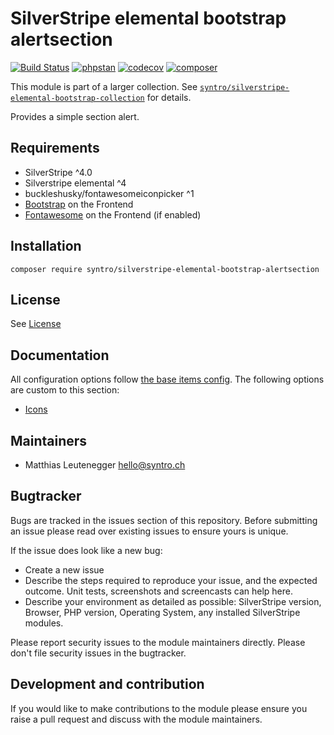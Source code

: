 # SilverStripe elemental bootstrap alertsection

[![Build Status](https://travis-ci.com/syntro-opensource/silverstripe-elemental-bootstrap-alertsection.svg?branch=master)](https://travis-ci.com/syntro-opensource/silverstripe-elemental-bootstrap-alertsection)
[![phpstan](https://img.shields.io/badge/PHPStan-enabled-success)](https://github.com/phpstan/phpstan)
[![codecov](https://codecov.io/gh/syntro-opensource/silverstripe-elemental-bootstrap-alertsection/branch/master/graph/badge.svg)](https://codecov.io/gh/syntro-opensource/silverstripe-elemental-bootstrap-alertsection)
[![composer](https://img.shields.io/packagist/dt/syntro/silverstripe-elemental-bootstrap-alertsection?color=success&logo=composer)](https://packagist.org/packages/syntro/silverstripe-elemental-bootstrap-alertsection)


This module is part of a larger collection. See
[`syntro/silverstripe-elemental-bootstrap-collection`](https://github.com/syntro-opensource/silverstripe-elemental-bootstrap-collection)
for details.

Provides a simple section alert.

## Requirements

* SilverStripe ^4.0
* Silverstripe elemental ^4
* buckleshusky/fontawesomeiconpicker ^1
* [Bootstrap](https://getbootstrap.com) on the Frontend
* [Fontawesome](https://fontawesome.com) on the Frontend (if enabled)

## Installation

```
composer require syntro/silverstripe-elemental-bootstrap-alertsection
```


## License
See [License](license.md)

## Documentation
All configuration options follow [the base items config](https://github.com/syntro-opensource/silverstripe-elemental-bootstrap-baseitems#documentation). The following options are custom to this section:
 * [Icons](docs/en/icons.md)

<!-- ## Example configuration (optional)
If your module makes use of the config API in SilverStripe it's a good idea to provide an example config
 here that will get the module working out of the box and expose the user to the possible configuration options.

Provide a yaml code example where possible.

```yaml

Page:
  config_option: true
  another_config:
    - item1
    - item2

``` -->

## Maintainers
 * Matthias Leutenegger <hello@syntro.ch>

## Bugtracker
Bugs are tracked in the issues section of this repository. Before submitting an issue please read over
existing issues to ensure yours is unique.

If the issue does look like a new bug:

 - Create a new issue
 - Describe the steps required to reproduce your issue, and the expected outcome. Unit tests, screenshots
 and screencasts can help here.
 - Describe your environment as detailed as possible: SilverStripe version, Browser, PHP version,
 Operating System, any installed SilverStripe modules.

Please report security issues to the module maintainers directly. Please don't file security issues in the bugtracker.

## Development and contribution
If you would like to make contributions to the module please ensure you raise a pull request and discuss with the module maintainers.
